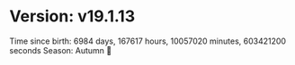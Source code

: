# Version: v19.1.13
Time since birth: 6984 days, 167617 hours, 10057020 minutes, 603421200 seconds
Season: Autumn 🍁
